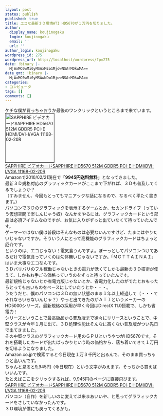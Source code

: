 ```yaml
---
layout: post
status: publish
published: true
title: エコな最新３Ｄ環境ATI HD5670が１万円を切りました。
author:
  display_name: koujinogaku
  login: koujinogaku
  email: ''
  url: ''
author_login: koujinogaku
wordpress_id: 275
wordpress_url: http://localhost/wordpress/?p=275
date: !binary |-
  MjAxMC0wMi0yMSAxMzo1MjowNSArMDkwMA==
date_gmt: !binary |-
  MjAxMC0wMi0yMSAwNDo1MjowNSArMDkwMA==
categories:
- コンピュータ
tags: []
comments: []
---
```

<p>ケチな僕が買っちゃおうか最後のワンクリックというところまで来ています。<br />
<a href="http://www.amazon.co.jp/gp/product/B0034UB0RU?ie=UTF8&tag=koujinogakuse-22&linkCode=as2&camp=247&creative=7399&creativeASIN=B0034UB0RU&m=AN1VRQENFRJN5"><img src="http://ecx.images-amazon.com/images/I/41egLzxbjGL._SL160_AA160_.jpg" alt="SAPPHIRE ビデオカードSAPPHIRE HD5670 512M GDDR5 PCI-E HDMI/DVI-I/VGA 11168-02-20R"  width="160" height="160" border="1"></a><img src="http://www.assoc-amazon.jp/e/ir?t=koujinogakuse-22&l=as2&o=9&a=B0034UB0RU" width="1" height="1" border="0" alt="" style="border:none !important; margin:0px !important;" /><br />
<a href="http://www.amazon.co.jp/gp/product/B0034UB0RU?ie=UTF8&tag=koujinogakuse-22&linkCode=as2&camp=247&creative=7399&creativeASIN=B0034UB0RU&m=AN1VRQENFRJN5">SAPPHIRE ビデオカードSAPPHIRE HD5670 512M GDDR5 PCI-E HDMI/DVI-I/VGA 11168-02-20R</a><img src="http://www.assoc-amazon.jp/e/ir?t=koujinogakuse-22&l=as2&o=9&a=B0034UB0RU" width="1" height="1" border="0" alt="" style="border:none !important; margin:0px !important;" /><br />
Amazonで2010/02/21現在で<strong>「9945円送料無料」</strong>となってきました。<br />
最新３Ｄ規格対応のグラフィックカードがここまで下がれば、３Ｄも普及してくるでしょうか？<br />
（すみません、今回もとってもマニアックな話になるので、なるべく平たく書きます。）<br />
パソコンで３Ｄのグラフィックを表示するゲームとか、セカンドライフ（っていう仮想空間で楽しんじゃう奴）なんかをやるには、グラフィックカードという部品は必須アイテムなのですが、お気に入りがずっと出ていなくて待っていたんです。<br />
ゲーマーではない僕は普段はそんなものは必要ないんですけど、たまにはやりたいじゃないですか。そういう人にとって高機能のグラフィックカードはちょっと厄介です。<br />
というのは、エコじゃない！電気食うんですよ。ぼーっとしてパソコンつけてあるだけで電気食っていくのは勿体無いじゃないですか。「ＭＯＴＴＡＩＮＡＩ」はいま大事なエコなんです。<br />
３Ｄバリバリのフル稼働じゃないときの電力が低くてしかも最新の３Ｄ技術が使えて、しかもお手ごろ価格っていうのをずっと待っていたんです。<br />
最新規格じゃないとか省電力版じゃないとか、省電力化したのがでたとおもったらとっても古いものをベースにしていたりとか・・・。<br />
うだうだと、僕のパソコンは３Ｄの無い状態のまま１年以上経過して（・・・てそれならいらないんじゃ？）やっと出てきたのがＡＴＩというメーカーのHD5000シリーズ。最新規格の採用が早く今回はDirectX 11.0搭載で、しかも省電力！<br />
シリーズということで最高級品から普及版まで徐々にリリースということで、中堅クラスが今年１月に出て、３Ｄ処理性能はそんなに高くない普及版がつい先日で出てきました。<br />
その中堅クラスのグラフィックカード用のＧＰＵというやつがHD5670です。それを搭載したカードが出たばっかりという時の価格から、落ち着いてきて１万円を切るようになりました。<br />
Amazon.co.jpで検索すると今日現在１万３千円と出るんで、そのまま買っちゃうと高いんです。<br />
ちゃんと見ると9,945円（今日現在）という文字がみえます。そっちから買えばいいんです。<br />
たとえばここをクリックするれば、9,945円のページに直接飛びます。<br />
<a href="http://www.amazon.co.jp/gp/product/B0034UB0RU?ie=UTF8&tag=koujinogakuse-22&linkCode=as2&camp=247&creative=7399&creativeASIN=B0034UB0RU&m=AN1VRQENFRJN5">SAPPHIRE ビデオカードSAPPHIRE HD5670 512M GDDR5 PCI-E HDMI/DVI-I/VGA 11168-02-20R</a><img src="http://www.assoc-amazon.jp/e/ir?t=koujinogakuse-22&l=as2&o=9&a=B0034UB0RU" width="1" height="1" border="0" alt="" style="border:none !important; margin:0px !important;" /><br />
パソコン（自作）を新しいのに変えて以来まあいいや、と思ってグラフィックカードをさしていなかったんです。<br />
３Ｄ環境が僕にも戻ってくるかも。</p>
